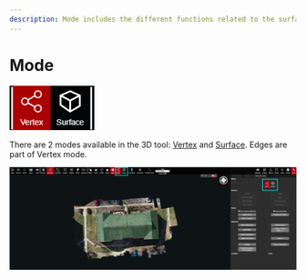 ```yaml
---
description: Mode includes the different functions related to the surfaces and wireframe.
---
```


# Mode

![](../.gitbook/assets/vertex-and-surface-mode.png)

There are 2 modes available in the 3D tool: [Vertex](vertex-mode.md) and [Surface](surface-mode.md). Edges are part of Vertex mode.

![](../.gitbook/assets/modes.png)

